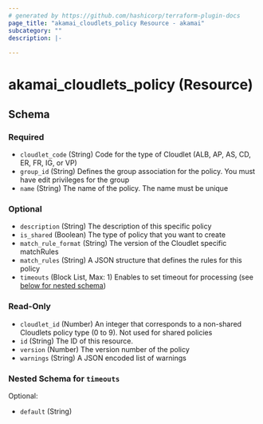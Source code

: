 ```yaml
---
# generated by https://github.com/hashicorp/terraform-plugin-docs
page_title: "akamai_cloudlets_policy Resource - akamai"
subcategory: ""
description: |-
  
---
```


# akamai_cloudlets_policy (Resource)





<!-- schema generated by tfplugindocs -->
## Schema

### Required

- `cloudlet_code` (String) Code for the type of Cloudlet (ALB, AP, AS, CD, ER, FR, IG, or VP)
- `group_id` (String) Defines the group association for the policy. You must have edit privileges for the group
- `name` (String) The name of the policy. The name must be unique

### Optional

- `description` (String) The description of this specific policy
- `is_shared` (Boolean) The type of policy that you want to create
- `match_rule_format` (String) The version of the Cloudlet specific matchRules
- `match_rules` (String) A JSON structure that defines the rules for this policy
- `timeouts` (Block List, Max: 1) Enables to set timeout for processing (see [below for nested schema](#nestedblock--timeouts))

### Read-Only

- `cloudlet_id` (Number) An integer that corresponds to a non-shared Cloudlets policy type (0 to 9). Not used for shared policies
- `id` (String) The ID of this resource.
- `version` (Number) The version number of the policy
- `warnings` (String) A JSON encoded list of warnings

<a id="nestedblock--timeouts"></a>
### Nested Schema for `timeouts`

Optional:

- `default` (String)
